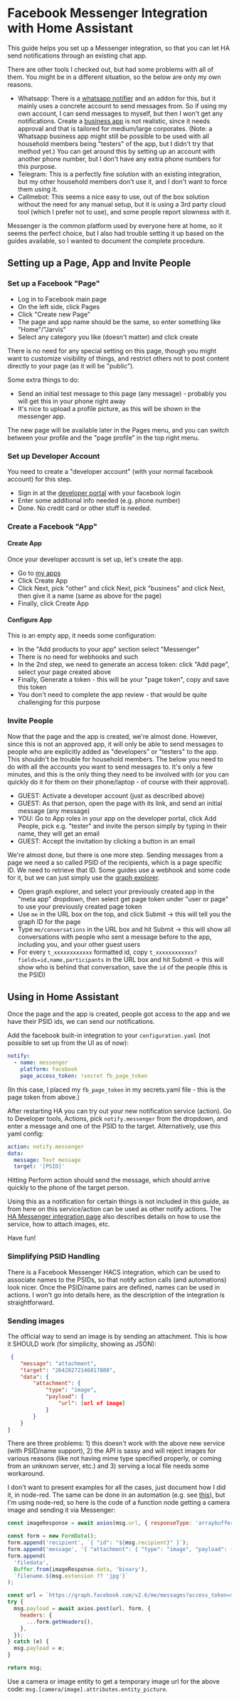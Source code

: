 # Facebook Messenger Integration with Home Assistant

This guide helps you set up a Messenger integration, so that you can let HA send notifications through an existing chat app.

There are other tools I checked out, but had some problems with all of them. You might be in a different situation, so the below are only my own reasons.

- Whatsapp: There is a [whatsapp notifier](https://github.com/t0mer/wapi-custom-notifier) and an addon for this, but it mainly uses a concrete account to send messages from. So if using my own account, I can send messages to myself, but then I won't get any notifications. Create a [business app](https://developers.facebook.com/docs/whatsapp) is not realistic, since it needs approval and that is tailored for medium/large corporates. (Note: a Whatsapp business app might still be possible to be used with all household members being "testers" of the app, but I didn't try that method yet.) You can get around this by setting up an account with another phone number, but I don't have any extra phone numbers for this purpose.
- Telegram: This is a perfectly fine solution with an existing integration, but my other household members don't use it, and I don't want to force them using it.
- Callmebot: This seems a nice easy to use, out of the box solution without the need for any manual setup, but it is using a 3rd party cloud tool (which I prefer not to use), and some people report slowness with it.

Messenger is the common platform used by everyone here at home, so it seems the perfect choice, but I also had trouble setting it up based on the guides available, so I wanted to document the complete procedure.

## Setting up a Page, App and Invite People

### Set up a Facebook "Page"

- Log in to Facebook main page
- On the left side, click Pages
- Click "Create new Page"
- The page and app name should be the same, so enter something like "Home"/"Jarvis"
- Select any category you like (doesn't matter) and click create

There is no need for any special setting on this page, though you might want to customize visibility of things, and restrict others not to post content directly to your page (as it will be "public").

Some extra things to do:

- Send an initial test message to this page (any message) - probably you will get this in your phone right away
- It's nice to upload a profile picture, as this will be shown in the messenger app.

The new page will be available later in the Pages menu, and you can switch between your profile and the "page profile" in the top right menu.

### Set up Developer Account

You need to create a "developer account" (with your normal facebook account) for this step.

- Sign in at the [developer portal](https://developers.facebook.com/async/registration) with your facebook login
- Enter some additional info needed (e.g. phone number)
- Done. No credit card or other stuff is needed.

### Create a Facebook "App"

#### Create App

Once your developer account is set up, let's create the app.

- Go to [my apps](https://developers.facebook.com/apps/)
- Click Create App
- Click Next, pick "other" and click Next, pick "business" and click Next, then give it a name (same as above for the page)
- Finally, click Create App

#### Configure App

This is an empty app, it needs some configuration:

- In the "Add products to your app" section select "Messenger"
- There is no need for webhooks and such
- In the 2nd step, we need to generate an access token: click "Add page", select your page created above
- Finally, Generate a token - this will be your "page token", copy and save this token
- You don't need to complete the app review - that would be quite challenging for this purpose

### Invite People

Now that the page and the app is created, we're almost done. However, since this is not an approved app, it will only be able to send messages to people who are explicitly added as "developers" or "testers" to the app. This shouldn't be trouble for household members. The below you need to do with all the accounts you want to send messages to. It's only a few minutes, and this is the only thing they need to be involved with (or you can quickly do it for them on their phone/laptop - of course with their approval).

- GUEST: Activate a developer account (just as described above)
- GUEST: As that person, open the page with its link, and send an initial message (any message)
- YOU: Go to App roles in your app on the developer portal, click Add People, pick e.g. "tester" and invite the person simply by typing in their name, they will get an email
- GUEST: Accept the invitation by clicking a button in an email

We're almost done, but there is one more step. Sending messages from a page we need a so called PSID of the recipients, which is a page specific ID. We need to retrieve that ID. Some guides use a webhook and some code for it, but we can just simply use the [graph explorer](https://developers.facebook.com/tools/explorer/).

- Open graph explorer, and select your previously created app in the "meta app" dropdown, then select get page token under "user or page" to use your previously created page token
- Use `me` in the URL box on the top, and click Submit -> this will tell you the graph ID for the page
- Type `me/conversations` in the URL box and hit Submit -> this will show all conversations with people who sent a message before to the app, including you, and your other guest users
- For every `t_xxxxxxxxxxxx` formatted id, copy `t_xxxxxxxxxxxx?fields=id,name,participants` in the URL box and hit Submit -> this will show who is behind that conversation, save the `id` of the people (this is the PSID)

## Using in Home Assistant

Once the page and the app is created, people got access to the app and we have their PSID ids, we can send our notifications.

Add the facebook built-in integration to your `configuration.yaml` (not possible to set up from the UI as of now):

```yaml
notify:
  - name: messenger
    platform: facebook
    page_access_token: !secret fb_page_token
```

(In this case, I placed my `fb_page_token` in my secrets.yaml file - this is the page token from above.)

After restarting HA you can try out your new notification service (action). Go to Developer tools, Actions, pick `notify.messenger` from the dropdown, and enter a message and one of the PSID to the target. Alternatively, use this yaml config:

```yaml
action: notify.messenger
data:
  message: Test message
  target: '[PSID]'
```

Hitting Perform action should send the message, which should arrive quickly to the phone of the target person.

Using this as a notification for certain things is not included in this guide, as from here on this service/action can be used as other notify actions. The [HA Messenger integration page](https://www.home-assistant.io/integrations/facebook/) also describes details on how to use the service, how to attach images, etc.

Have fun!

### Simplifying PSID Handling

There is a Facebook Messenger HACS integration, which can be used to associate names to the PSIDs, so that notify action calls (and automations) look nicer. Once the PSID/name pairs are defined, names can be used in actions. I won't go into details here, as the description of the integration is straightforward.

### Sending images

The official way to send an image is by sending an attachment. This is how it SHOULD work (for simplicity, showing as JSON):

```json
 {
    "message": "attachment",
    "target": "26428272146817880",
    "data": {
        "attachment": {
            "type": "image",
            "payload": {
                "url": [url of image]
            }
        }
    }
}
```

There are three problems: 1) this doesn't work with the above new service (with PSID/name support), 2) the API is sassy and will reject images for various reasons (like not having mime type specified properly, or coming from an unknown server, etc.) and 3) serving a local file needs some workaround.

I don't want to present examples for all the cases, just document how I did it, in node-red. The same can be done in an automation (e.g. see [this](https://community.home-assistant.io/t/facebook-messenger-no-longer-able-to-send-local-images/719956)), but I'm using node-red, so here is the code of a function node getting a camera image and sending it via Messenger:

```javascript
const imageResponse = await axios(msg.url, { responseType: 'arraybuffer' });

const form = new FormData();
form.append('recipient', `{ "id": "${msg.recipient}" }`);
form.append('message', '{ "attachment": { "type": "image", "payload": {} } }');
form.append(
  'filedata',
  Buffer.from(imageResponse.data, 'binary'),
  `filename.${msg.extension ?? 'jpg'}`
);

const url = `https://graph.facebook.com/v2.6/me/messages?access_token=${msg.accessToken}`;
try {
  msg.payload = await axios.post(url, form, {
    headers: {
      ...form.getHeaders(),
    },
  });
} catch (e) {
  msg.payload = e;
}

return msg;
```

Use a camera or image entity to get a temporary image url for the above code: `msg.[camera/image].attributes.entity_picture`.
